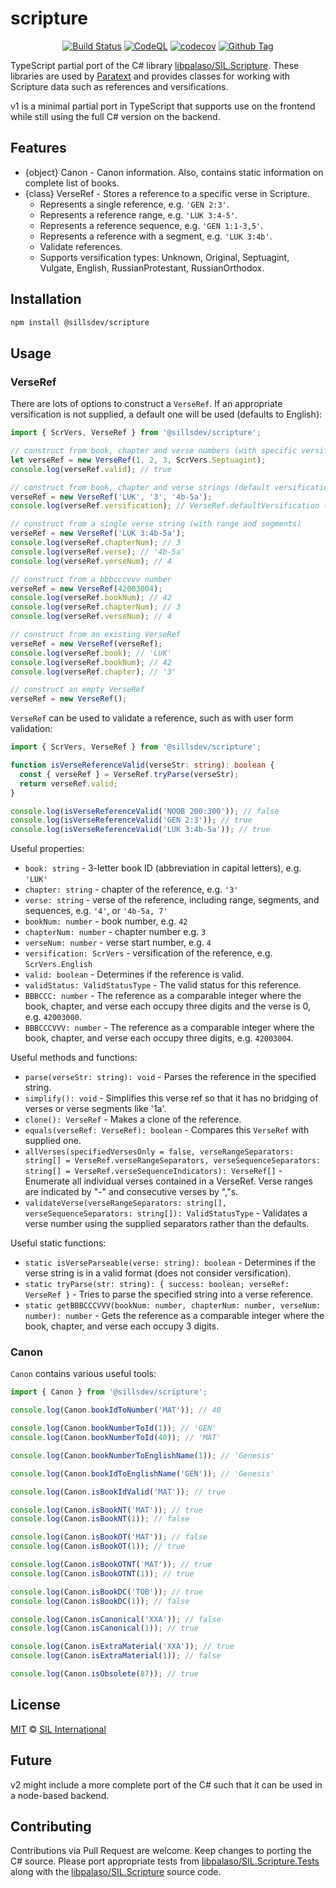 # scripture

<div align="center">

[![Build Status][github-actions-status]][github-actions-url]
[![CodeQL][gitghub-codeql-status]][gitghub-codeql-url]
[![codecov][github-codecov-status]][github-codecov-url]
[![Github Tag][github-tag-image]][github-tag-url]

</div>

TypeScript partial port of the C# library [libpalaso/SIL.Scripture][github-libpalaso-scripture]. These libraries are used by [Paratext](https://paratext.org/) and provides classes for working with Scripture data such as references and versifications.

v1 is a minimal partial port in TypeScript that supports use on the frontend while still using the full C# version on the backend.

## Features

- {object} Canon - Canon information. Also, contains static information on complete list of books.
- {class} VerseRef - Stores a reference to a specific verse in Scripture.
  - Represents a single reference, e.g. `'GEN 2:3'`.
  - Represents a reference range, e.g. `'LUK 3:4-5'`.
  - Represents a reference sequence, e.g. `'GEN 1:1-3,5'`.
  - Represents a reference with a segment, e.g. `'LUK 3:4b'`.
  <!-- - Represents a combination of the above, e.g. `'GEN 1:1b-3a,5c,6'`. -->
  - Validate references.
  - Supports versification types: Unknown, Original, Septuagint, Vulgate, English, RussianProtestant, RussianOrthodox.

## Installation

```sh
npm install @sillsdev/scripture
```

## Usage

### VerseRef

There are lots of options to construct a `VerseRef`. If an appropriate versification is not supplied, a default one will be used (defaults to English):

```typescript
import { ScrVers, VerseRef } from '@sillsdev/scripture';

// construct from book, chapter and verse numbers (with specific versification)
let verseRef = new VerseRef(1, 2, 3, ScrVers.Septuagint);
console.log(verseRef.valid); // true

// construct from book, chapter and verse strings (default versification)
verseRef = new VerseRef('LUK', '3', '4b-5a');
console.log(verseRef.versification); // VerseRef.defaultVersification (ScrVers.English)

// construct from a single verse string (with range and segments)
verseRef = new VerseRef('LUK 3:4b-5a');
console.log(verseRef.chapterNum); // 3
console.log(verseRef.verse); // '4b-5a'
console.log(verseRef.verseNum); // 4

// construct from a bbbcccvvv number
verseRef = new VerseRef(42003004);
console.log(verseRef.bookNum); // 42
console.log(verseRef.chapterNum); // 3
console.log(verseRef.verseNum); // 4

// construct from an existing VerseRef
verseRef = new VerseRef(verseRef);
console.log(verseRef.book); // 'LUK'
console.log(verseRef.bookNum); // 42
console.log(verseRef.chapter); // '3'

// construct an empty VerseRef
verseRef = new VerseRef();
```

`VerseRef` can be used to validate a reference, such as with user form validation:

```typescript
import { ScrVers, VerseRef } from '@sillsdev/scripture';

function isVerseReferenceValid(verseStr: string): boolean {
  const { verseRef } = VerseRef.tryParse(verseStr);
  return verseRef.valid;
}

console.log(isVerseReferenceValid('NOOB 200:300')); // false
console.log(isVerseReferenceValid('GEN 2:3')); // true
console.log(isVerseReferenceValid('LUK 3:4b-5a')); // true
```

Useful properties:

- `book: string` - 3-letter book ID (abbreviation in capital letters), e.g. `'LUK'`
- `chapter: string` - chapter of the reference, e.g. `'3'`
- `verse: string` - verse of the reference, including range, segments, and sequences, e.g. `'4'`, or `'4b-5a, 7'`
- `bookNum: number` - book number, e.g. `42`
- `chapterNum: number` - chapter number e.g. `3`
- `verseNum: number` - verse start number, e.g. `4`
- `versification: ScrVers` - versification of the reference, e.g. `ScrVers.English`
- `valid: boolean` - Determines if the reference is valid.
- `validStatus: ValidStatusType` - The valid status for this reference.
- `BBBCCC: number` - The reference as a comparable integer where the book, chapter, and verse each occupy three digits and the verse is 0, e.g. `42003000`.
- `BBBCCCVVV: number` - The reference as a comparable integer where the book, chapter, and verse each occupy three digits, e.g. `42003004`.

Useful methods and functions:

- `parse(verseStr: string): void` - Parses the reference in the specified string.
- `simplify(): void` - Simplifies this verse ref so that it has no bridging of verses or verse segments like '1a'.
- `clone(): VerseRef` - Makes a clone of the reference.
- `equals(verseRef: VerseRef): boolean` - Compares this `VerseRef` with supplied one.
- `allVerses(specifiedVersesOnly = false, verseRangeSeparators: string[] = VerseRef.verseRangeSeparators, verseSequenceSeparators: string[] = VerseRef.verseSequenceIndicators): VerseRef[]` - Enumerate all individual verses contained in a VerseRef. Verse ranges are indicated by "-" and consecutive verses by ","s.
- `validateVerse(verseRangeSeparators: string[], verseSequenceSeparators: string[]): ValidStatusType` - Validates a verse number using the supplied separators rather than the defaults.

Useful static functions:

- `static isVerseParseable(verse: string): boolean` - Determines if the verse string is in a valid format (does not consider versification).
- `static tryParse(str: string): { success: boolean; verseRef: VerseRef }` - Tries to parse the specified string into a verse reference.
- `static getBBBCCCVVV(bookNum: number, chapterNum: number, verseNum: number): number` - Gets the reference as a comparable integer where the book, chapter, and verse each occupy 3 digits.

### Canon

`Canon` contains various useful tools:

```typescript
import { Canon } from '@sillsdev/scripture';

console.log(Canon.bookIdToNumber('MAT')); // 40

console.log(Canon.bookNumberToId(1)); // 'GEN'
console.log(Canon.bookNumberToId(40)); // 'MAT'

console.log(Canon.bookNumberToEnglishName(1)); // 'Genesis'

console.log(Canon.bookIdToEnglishName('GEN')); // 'Genesis'

console.log(Canon.isBookIdValid('MAT')); // true

console.log(Canon.isBookNT('MAT')); // true
console.log(Canon.isBookNT(1)); // false

console.log(Canon.isBookOT('MAT')); // false
console.log(Canon.isBookOT(1)); // true

console.log(Canon.isBookOTNT('MAT')); // true
console.log(Canon.isBookOTNT(1)); // true

console.log(Canon.isBookDC('TOB')); // true
console.log(Canon.isBookDC(1)); // false

console.log(Canon.isCanonical('XXA')); // false
console.log(Canon.isCanonical(1)); // true

console.log(Canon.isExtraMaterial('XXA')); // true
console.log(Canon.isExtraMaterial(1)); // false

console.log(Canon.isObsolete(87)); // true
```

## License

[MIT][github-license] © [SIL International](https://www.sil.org/)

## Future

v2 might include a more complete port of the C# such that it can be used in a node-based backend.

## Contributing

Contributions via Pull Request are welcome. Keep changes to porting the C# source. Please port appropriate tests from [libpalaso/SIL.Scripture.Tests][github-libpalaso-scripture-tests] along with the [libpalaso/SIL.Scripture][github-libpalaso-scripture] source code.

<!-- define variables used above -->

[github-actions-status]: https://github.com/sillsdev/scripture/actions/workflows/ci-test-publish.yml/badge.svg
[github-actions-url]: https://github.com/sillsdev/scripture/actions
[gitghub-codeql-status]: https://github.com/sillsdev/scripture/actions/workflows/codeql-analysis.yml/badge.svg
[gitghub-codeql-url]: https://github.com/sillsdev/scripture/actions/workflows/codeql-analysis.yml
[github-codecov-status]: https://codecov.io/gh/sillsdev/scripture/branch/main/graph/badge.svg?token=N51WM8PR2E
[github-codecov-url]: :https://codecov.io/gh/sillsdev/scripture
[github-tag-image]: https://img.shields.io/github/tag/sillsdev/scripture.svg?label=version
[github-tag-url]: https://github.com/sillsdev/scripture/releases/latest
[github-license]: https://github.com/sillsdev/scripture/blob/main/LICENSE
[github-libpalaso-scripture]: https://github.com/sillsdev/libpalaso/tree/master/SIL.Scripture
[github-libpalaso-scripture-tests]: https://github.com/sillsdev/libpalaso/tree/master/SIL.Scripture.Tests
